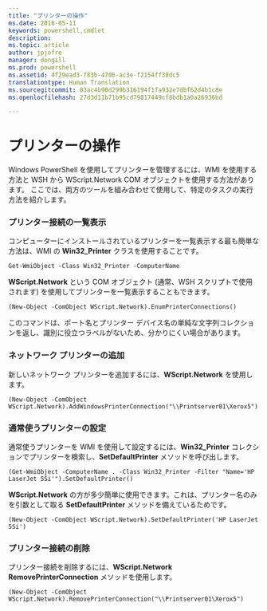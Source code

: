 ```yaml
---
title: "プリンターの操作"
ms.date: 2016-05-11
keywords: powershell,cmdlet
description: 
ms.topic: article
author: jpjofre
manager: dongill
ms.prod: powershell
ms.assetid: 4f29ead3-f83b-4706-ac3e-f2154ff38dc5
translationtype: Human Translation
ms.sourcegitcommit: 03ac4b90d299b316194f1fa932e7dbf62d4b1c8e
ms.openlocfilehash: 27d3d11b71b95cd79817449cf8bdb1a0a26936bd

---
```


# プリンターの操作
Windows PowerShell を使用してプリンターを管理するには、WMI を使用する方法と WSH から WScript.Network COM オブジェクトを使用する方法があります。 ここでは、両方のツールを組み合わせて使用して、特定のタスクの実行方法を紹介します。

### プリンター接続の一覧表示
コンピューターにインストールされているプリンターを一覧表示する最も簡単な方法は、WMI の **Win32\_Printer** クラスを使用することです。

```
Get-WmiObject -Class Win32_Printer -ComputerName
```

**WScript.Network** という COM オブジェクト (通常、WSH スクリプトで使用されます) を使用してプリンターを一覧表示することもできます。

```
(New-Object -ComObject WScript.Network).EnumPrinterConnections()
```

このコマンドは、ポート名とプリンター デバイス名の単純な文字列コレクションを返し、識別に役立つラベルがないため、分かりにくい場合があります。

### ネットワーク プリンターの追加
新しいネットワーク プリンターを追加するには、**WScript.Network** を使用します。

```
(New-Object -ComObject WScript.Network).AddWindowsPrinterConnection("\\Printserver01\Xerox5")
```

### 通常使うプリンターの設定
通常使うプリンターを WMI を使用して設定するには、**Win32\_Printer** コレクションでプリンターを検索し、**SetDefaultPrinter** メソッドを呼び出します。

```
(Get-WmiObject -ComputerName . -Class Win32_Printer -Filter "Name='HP LaserJet 5Si'").SetDefaultPrinter()
```

**WScript.Network** の方が多少簡単に使用できます。これは、プリンター名のみを引数として取る **SetDefaultPrinter** メソッドを備えているためです。

```
(New-Object -ComObject WScript.Network).SetDefaultPrinter('HP LaserJet 5Si')
```

### プリンター接続の削除
プリンター接続を削除するには、**WScript.Network RemovePrinterConnection** メソッドを使用します。

```
(New-Object -ComObject WScript.Network).RemovePrinterConnection("\\Printserver01\Xerox5")
```




<!--HONumber=Jun16_HO4-->


